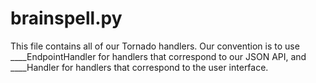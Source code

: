 # brainspell.py

This file contains all of our Tornado handlers. Our convention is to use ____EndpointHandler for handlers that correspond to our JSON API, and ____Handler for handlers that correspond to the user interface.
